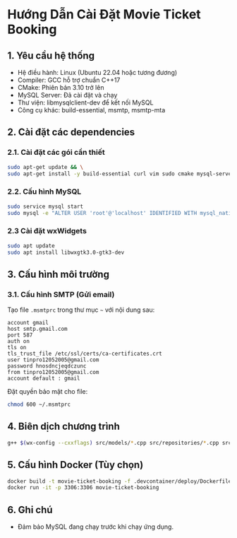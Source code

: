 
# Hướng Dẫn Cài Đặt Movie Ticket Booking

## 1. Yêu cầu hệ thống

- Hệ điều hành: Linux (Ubuntu 22.04 hoặc tương đương)  
- Compiler: GCC hỗ trợ chuẩn C++17  
- CMake: Phiên bản 3.10 trở lên  
- MySQL Server: Đã cài đặt và chạy  
- Thư viện: libmysqlclient-dev để kết nối MySQL  
- Công cụ khác: build-essential, msmtp, msmtp-mta  

## 2. Cài đặt các dependencies

### 2.1. Cài đặt các gói cần thiết

```bash
sudo apt-get update && \
sudo apt-get install -y build-essential curl vim sudo cmake mysql-server libmysqlclient-dev msmtp msmtp-mta
````

### 2.2. Cấu hình MySQL

```bash
sudo service mysql start
sudo mysql -e "ALTER USER 'root'@'localhost' IDENTIFIED WITH mysql_native_password BY 'rootpassword'; FLUSH PRIVILEGES;"
```
### 2.3 Cài đặt wxWidgets 
```bash
sudo apt update
sudo apt install libwxgtk3.0-gtk3-dev
```
## 3. Cấu hình môi trường

### 3.1. Cấu hình SMTP (Gửi email)

Tạo file `.msmtprc` trong thư mục `~` với nội dung sau:

```
account gmail
host smtp.gmail.com
port 587
auth on
tls on
tls_trust_file /etc/ssl/certs/ca-certificates.crt
user tinpro12052005@gmail.com
password hnosdncjeqdczunc
from tinpro12052005@gmail.com
account default : gmail
```

Đặt quyền bảo mật cho file:

```bash
chmod 600 ~/.msmtprc
```

## 4. Biên dịch chương trình

```bash
g++ $(wx-config --cxxflags) src/models/*.cpp src/repositories/*.cpp src/services/*.cpp src/utils/*.cpp src/app/*.cpp src/main.cpp -o release/movie_ticket_booking $(wx-config --libs) -lmysqlclient
```

## 5. Cấu hình Docker (Tùy chọn)

```bash
docker build -t movie-ticket-booking -f .devcontainer/deploy/Dockerfile.deploy .
docker run -it -p 3306:3306 movie-ticket-booking
```

## 6. Ghi chú

* Đảm bảo MySQL đang chạy trước khi chạy ứng dụng.

```


